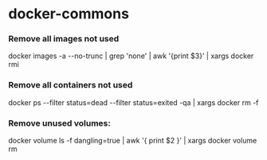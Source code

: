 # docker-commons

### Remove all images not used
docker images -a --no-trunc | grep 'none' | awk '{print $3}' | xargs docker rmi

### Remove all containers not used
docker ps --filter status=dead --filter status=exited -qa | xargs docker rm -f 

### Remove unused volumes:
docker volume ls -f dangling=true | awk '{ print $2 }' | xargs docker volume rm
